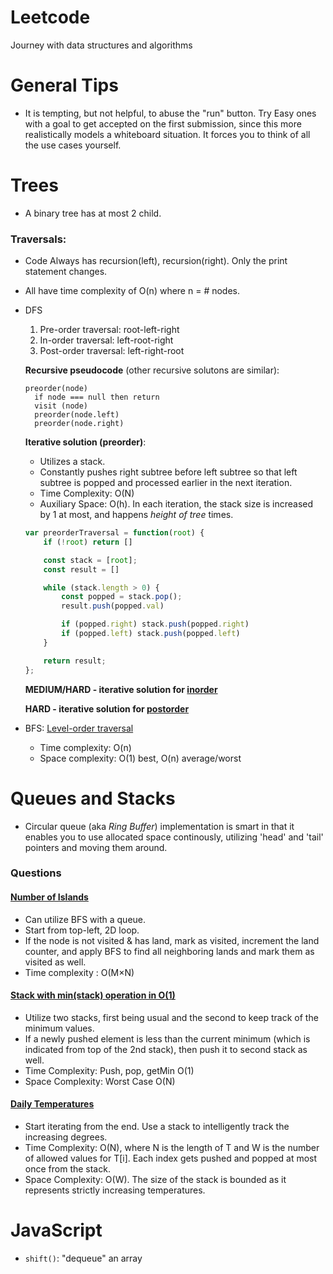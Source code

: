 # Leetcode
Journey with data structures and algorithms

# General Tips
* It is tempting, but not helpful, to abuse the "run" button. Try Easy ones with a goal to get accepted on the first submission, since this more realistically models a whiteboard situation. It forces you to think of all the use cases yourself.

# Trees
* A binary tree has at most 2 child.

### Traversals: 
* Code Always has recursion(left), recursion(right). Only the print statement changes.
* All have time complexity of O(n) where n = # nodes.

* DFS
  1. Pre-order traversal: root-left-right
  2. In-order traversal: left-root-right
  3. Post-order traversal: left-right-root

  **Recursive pseudocode** (other recursive solutons are similar):
  ```
  preorder(node)
    if node === null then return
    visit (node)
    preorder(node.left)
    preorder(node.right)
  ```
  
  **Iterative solution (preorder)**:
  * Utilizes a stack.
  * Constantly pushes right subtree before left subtree so that left subtree is popped and processed earlier in the next iteration.
  * Time Complexity: O(N)
  * Auxiliary Space: O(h). In each iteration, the stack size is increased by 1 at most, and happens *height of tree* times.
  ```javascript
  var preorderTraversal = function(root) {
      if (!root) return []

      const stack = [root];
      const result = []

      while (stack.length > 0) {
          const popped = stack.pop();
          result.push(popped.val)

          if (popped.right) stack.push(popped.right)
          if (popped.left) stack.push(popped.left)
      }

      return result;
  };
  ```
  
  **MEDIUM/HARD - iterative solution for [inorder](https://www.geeksforgeeks.org/inorder-tree-traversal-without-recursion/)**
  
  **HARD - iterative solution for [postorder](https://www.geeksforgeeks.org/iterative-postorder-traversal/)**

* BFS: [Level-order traversal](https://www.youtube.com/watch?v=86g8jAQug04&t=4s&ab_channel=mycodeschool)
  * Time complexity: O(n)
  * Space complexity: O(1) best, O(n) average/worst
  
# Queues and Stacks
* Circular queue (aka *Ring Buffer*) implementation is smart in that it enables you to use allocated space continously, utilizing 'head' and 'tail' pointers and moving them around.

### Questions
#### [Number of Islands](https://leetcode.com/problems/number-of-islands/)
* Can utilize BFS with a queue.
* Start from top-left, 2D loop.
* If the node is not visited & has land, mark as visited, increment the land counter, and apply BFS to find all neighboring lands and mark them as visited as well.
* Time complexity : O(M×N)

#### [Stack with min(stack) operation in O(1)](https://www.youtube.com/watch?v=8Ub73n4ySYk&ab_channel=IDeserve)
* Utilize two stacks, first being usual and the second to keep track of the minimum values.
* If a newly pushed element is less than the current minimum (which is indicated from top of the 2nd stack), then push it to second stack as well.
* Time Complexity: Push, pop, getMin O(1)
* Space Complexity: Worst Case O(N)

#### [Daily Temperatures](https://www.youtube.com/watch?v=WGm4Kj3lhRI&ab_channel=AlexanderLe)
* Start iterating from the end. Use a stack to intelligently track the increasing degrees. 
* Time Complexity: O(N), where N is the length of T and W is the number of allowed values for T[i]. Each index gets pushed and popped at most once from the stack.
* Space Complexity: O(W). The size of the stack is bounded as it represents strictly increasing temperatures.
# JavaScript
* `shift()`: "dequeue" an array
